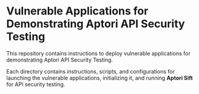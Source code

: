 # Vulnerable Applications for Demonstrating Aptori API Security Testing

This repository contains instructions to deploy vulnerable applications for
demonstrating Aptori API Security Testing.

Each directory contains instructions, scripts, and configurations for launching
the vulnerable applications, initializing it, and running **Aptori Sift** for
API security testing.
